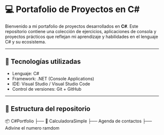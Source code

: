 # 💻 Portafolio de Proyectos en C#

Bienvenido a mi portafolio de proyectos desarrollados en **C#**. Este repositorio contiene una colección de ejercicios, aplicaciones de consola y proyectos prácticos que reflejan mi aprendizaje y habilidades en el lenguaje C# y su ecosistema.

---

## 🧰 Tecnologías utilizadas

- Lenguaje: C#
- Framework: .NET (Console Applications)
- IDE: Visual Studio / Visual Studio Code
- Control de versiones: Git + GitHub

---

## 📁 Estructura del repositorio

📦 C#Portfolio
├── 🧮 CalculadoraSimple
├──  Agenda de contactos 
├──  Adivine el numero ramdom 

